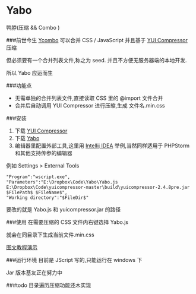 Yabo
====

鸭脖(压缩 &amp;&amp; Combo )

###前世今生
[Ycombo](https://github.com/nqdeng/YCombo) 可以合并 CSS / JavaScript 并且基于 [YUI Compressor](https://github.com/yui/yuicompressor) 压缩

但必须要有一个合并列表文件,称之为 seed. 并且不方便无服务器端的本地开发.

所以 Yabo 应运而生

###功能点
* 无需单独的合并列表文件,直接读取 CSS 里的 @import 文件合并
* 合并后自动调用 YUI Compressor 进行压缩,生成 文件名.min.css

###安装
1. 下载 [YUI Compressor](https://github.com/yui/yuicompressor)
2. 下载 [Yabo](https://github.com/damao/Yabo/downloads)
3. 编辑器里配置外部工具,这里用 [Intellij IDEA](https://github.com/damao/Intellij-IDEA-F2E) 举例,当然同样适用于 PHPStorm 和其他支持传参的编辑器

例如
	Settings > External Tools

	"Program":"wscript.exe",
	"Parameters":"E:\Dropbox\Code\Yabo\Yabo.js E:\Dropbox\Code\yuicompressor-master\build\yuicompressor-2.4.8pre.jar $FilePath$ $FileName$",
	"Working directory":"$FileDir$"

要改的就是 Yabo.js 和 yuicompressor.jar 的路径

###使用
在需要压缩的 CSS 文件内右键选择 Yabo.js

就会在同目录下生成当前文件.min.css

[图文教程演示](http://ooxx.me/yabo.orz)

###运行环境
目前是 JScript 写的,只能运行在 windows 下

Jar 版本基友正在努力中

###todo
目录遍历压缩功能还木实现